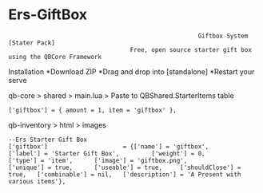 # Ers-GiftBox

                                                         Giftbox System [Stater Pack]
                                      Free, open source starter gift box using the QBCore Framework





Installation
*Download ZIP
*Drag and drop into [standalone]
*Restart your serve

qb-core > shared > main.lua > Paste to QBShared.StarterItems table

    ['giftbox'] = { amount = 1, item = 'giftbox' },


qb-inventory > html > images

	--Ers Starter Gift Box
	['giftbox']             		= {['name'] = 'giftbox',                		['label'] = 'Starter Gift Box',       	['weight'] = 0,         ['type'] = 'item',      ['image'] = 'giftbox.png',     		    ['unique'] = true,      ['useable'] = true,     ['shouldClose'] = true,   ['combinable'] = nil,   ['description'] = 'A Present with various items'},
